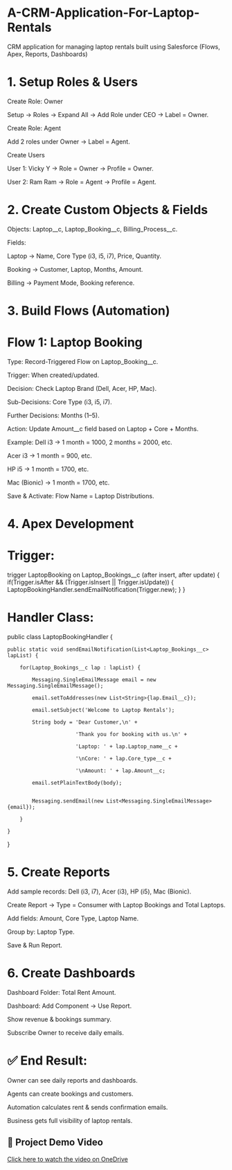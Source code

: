 # A-CRM-Application-For-Laptop-Rentals
CRM application for managing laptop rentals built using Salesforce (Flows, Apex, Reports, Dashboards)
# 1. Setup Roles & Users

Create Role: Owner

Setup → Roles → Expand All → Add Role under CEO → Label = Owner.

Create Role: Agent

Add 2 roles under Owner → Label = Agent.

Create Users

User 1: Vicky Y → Role = Owner → Profile = Owner.

User 2: Ram Ram → Role = Agent → Profile = Agent.

# 2. Create Custom Objects & Fields

Objects: Laptop__c, Laptop_Booking__c, Billing_Process__c.

Fields:

Laptop → Name, Core Type (i3, i5, i7), Price, Quantity.

Booking → Customer, Laptop, Months, Amount.

Billing → Payment Mode, Booking reference.

# 3. Build Flows (Automation)

# Flow 1: Laptop Booking

Type: Record-Triggered Flow on Laptop_Booking__c.

Trigger: When created/updated.

Decision: Check Laptop Brand (Dell, Acer, HP, Mac).

Sub-Decisions: Core Type (i3, i5, i7).

Further Decisions: Months (1–5).

Action: Update Amount__c field based on Laptop + Core + Months.

Example: Dell i3 → 1 month = 1000, 2 months = 2000, etc.

Acer i3 → 1 month = 900, etc.

HP i5 → 1 month = 1700, etc.

Mac (Bionic) → 1 month = 1700, etc.

Save & Activate: Flow Name = Laptop Distributions.

# 4. Apex Development

# Trigger:

trigger LaptopBooking on Laptop_Bookings__c (after insert, after update) {
    if(Trigger.isAfter && (Trigger.isInsert || Trigger.isUpdate)) {
        LaptopBookingHandler.sendEmailNotification(Trigger.new);
    }
}


# Handler Class:

public class LaptopBookingHandler {

    public static void sendEmailNotification(List<Laptop_Bookings__c> lapList) {
    
        for(Laptop_Bookings__c lap : lapList) {
        
            Messaging.SingleEmailMessage email = new Messaging.SingleEmailMessage();
            
            email.setToAddresses(new List<String>{lap.Email__c});
            
            email.setSubject('Welcome to Laptop Rentals');
            
            String body = 'Dear Customer,\n' +
            
                          'Thank you for booking with us.\n' +
                          
                          'Laptop: ' + lap.Laptop_name__c +
                          
                          '\nCore: ' + lap.Core_type__c +
                          
                          '\nAmount: ' + lap.Amount__c;
                          
            email.setPlainTextBody(body);

            
            Messaging.sendEmail(new List<Messaging.SingleEmailMessage>{email});
            
        }
        
    }
    
}

# 5. Create Reports

Add sample records: Dell (i3, i7), Acer (i3), HP (i5), Mac (Bionic).

Create Report → Type = Consumer with Laptop Bookings and Total Laptops.

Add fields: Amount, Core Type, Laptop Name.

Group by: Laptop Type.

Save & Run Report.

# 6. Create Dashboards

Dashboard Folder: Total Rent Amount.

Dashboard: Add Component → Use Report.

Show revenue & bookings summary.

Subscribe Owner to receive daily emails.

# ✅ End Result:

Owner can see daily reports and dashboards.

Agents can create bookings and customers.

Automation calculates rent & sends confirmation emails.

Business gets full visibility of laptop rentals.
## 🎥 Project Demo Video

[Click here to watch the video on OneDrive](https://1drv.ms/v/c/c818c6e560802203/ES6Vfqn6RPtHuf98dCJx2ToBELwGoMX5n6XVwvNDUXAuDA?e=ecpfxe)

